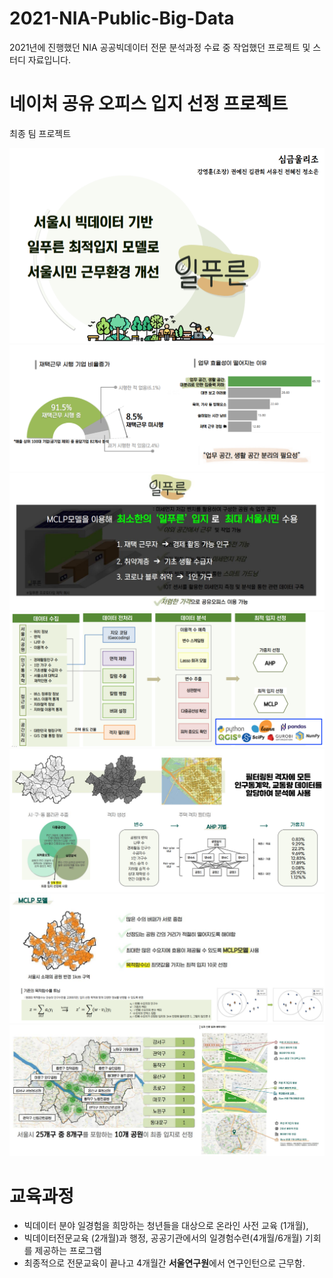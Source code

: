 # 2021-NIA-Public-Big-Data
2021년에 진행했던 NIA 공공빅데이터 전문 분석과정 수료 중 작업했던 프로젝트 및 스터디 자료입니다.

# 네이처 공유 오피스 입지 선정 프로젝트
최종 팀 프로젝트

![](https://github.com/Becky-Kwon/2021-NIA-Public-Big-Data/blob/master/img/1.png?raw=true)
![](https://github.com/Becky-Kwon/2021-NIA-Public-Big-Data/blob/master/img/2.png?raw=true)
![](https://github.com/Becky-Kwon/2021-NIA-Public-Big-Data/blob/master/img/3.png?raw=true)
![](https://github.com/Becky-Kwon/2021-NIA-Public-Big-Data/blob/master/img/4.png?raw=true)
![](https://github.com/Becky-Kwon/2021-NIA-Public-Big-Data/blob/master/img/5.png?raw=true)
![](https://github.com/Becky-Kwon/2021-NIA-Public-Big-Data/blob/master/img/6.png?raw=true)
![](https://github.com/Becky-Kwon/2021-NIA-Public-Big-Data/blob/master/img/7.png?raw=true)


# 교육과정
- 빅데이터 분야 일경험을 희망하는 청년들을 대상으로 온라인 사전 교육 (1개월), 
- 빅데이터전문교육 (2개월)과 행정, 공공기관에서의 일경험수련(4개월/6개월) 기회를 제공하는 프로그램
- 최종적으로 전문교육이 끝나고 4개월간 **서울연구원**에서 연구인턴으로 근무함.
